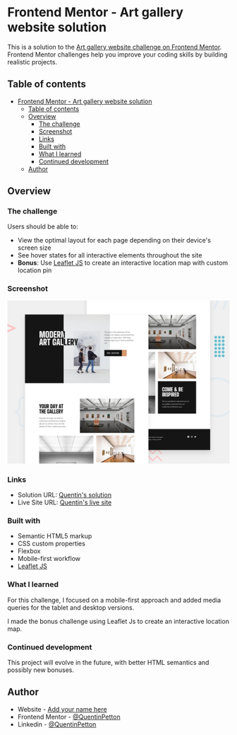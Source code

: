 # Frontend Mentor - Art gallery website solution

This is a solution to the [Art gallery website challenge on Frontend Mentor](https://www.frontendmentor.io/challenges/art-gallery-website-yVdrZlxyA). Frontend Mentor challenges help you improve your coding skills by building realistic projects.

## Table of contents

- [Frontend Mentor - Art gallery website solution](#frontend-mentor---art-gallery-website-solution)
  - [Table of contents](#table-of-contents)
  - [Overview](#overview)
    - [The challenge](#the-challenge)
    - [Screenshot](#screenshot)
    - [Links](#links)
    - [Built with](#built-with)
    - [What I learned](#what-i-learned)
    - [Continued development](#continued-development)
  - [Author](#author)
  
## Overview

### The challenge

Users should be able to:

- View the optimal layout for each page depending on their device's screen size
- See hover states for all interactive elements throughout the site
- **Bonus**: Use [Leaflet JS](https://leafletjs.com/) to create an interactive location map with custom location pin

### Screenshot

![preview](./preview.jpg)

### Links

- Solution URL: [Quentin's solution](https://www.frontendmentor.io/solutions/artgallerywebsite-QyVYB2ypdF)
- Live Site URL: [Quentin's live site](https://quentinpetton.github.io/Art-Gallery-Website/)

### Built with

- Semantic HTML5 markup
- CSS custom properties
- Flexbox
- Mobile-first workflow
- [Leaflet JS](https://leafletjs.com/)

### What I learned

For this challenge, I focused on a mobile-first approach and added media queries for the tablet and desktop versions.

I made the bonus challenge using Leaflet Js to create an interactive location map.

### Continued development

This project will evolve in the future, with better HTML semantics and possibly new bonuses.

## Author

- Website - [Add your name here](https://www.your-site.com)
- Frontend Mentor - [@QuentinPetton](https://www.frontendmentor.io/profile/QuentinPetton)
- Linkedin - [@QuentinPetton](https://www.linkedin.com/in/quentin-petton)
